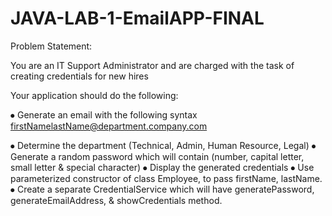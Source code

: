 # JAVA-LAB-1-EmailAPP-FINAL
Problem Statement:

You are an IT Support Administrator and are charged with the task of creating credentials for new hires

Your application should do the following:

⦁	Generate an email with the following syntax
firstNamelastName@department.company.com

⦁	Determine the department (Technical, Admin, Human Resource, Legal)
⦁	Generate a random password which will contain (number, capital letter, small letter & special character)
⦁	Display the generated credentials
⦁	Use parameterized constructor of class Employee, to pass firstName, lastName.
⦁	Create a separate CredentialService which will have generatePassword, generateEmailAddress, & showCredentials method.

